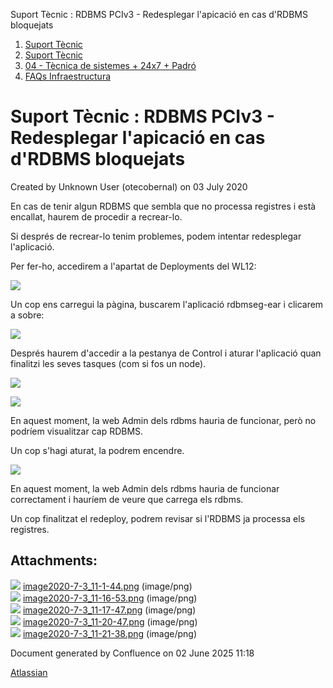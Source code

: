 Suport Tècnic : RDBMS PCIv3 - Redesplegar l'apicació en cas d'RDBMS bloquejats  

1.  [Suport Tècnic](index.md)
2.  [Suport Tècnic](13893782.md)
3.  [04 - Tècnica de sistemes + 24x7 + Padró](26313202.md)
4.  [FAQs Infraestructura](FAQs-Infraestructura_26313593.md)

Suport Tècnic : RDBMS PCIv3 - Redesplegar l'apicació en cas d'RDBMS bloquejats
==============================================================================

Created by Unknown User (otecobernal) on 03 July 2020

En cas de tenir algun RDBMS que sembla que no processa registres i està encallat, haurem de procedir a recrear-lo.

Si després de recrear-lo tenim problemes, podem intentar redesplegar l'aplicació.

Per fer-ho, accedirem a l'apartat de Deployments del WL12:

![](attachments/41517919/41517920.png)

Un cop ens carregui la pàgina, buscarem l'aplicació rdbmseg-ear i clicarem a sobre:

![](attachments/41517919/41517922.png)

Després haurem d'accedir a la pestanya de Control i aturar l'aplicació quan finalitzi les seves tasques (com si fos un node).

![](attachments/41517919/41517923.png)

![](attachments/41517919/41517924.png)

En aquest moment, la web Admin dels rdbms hauria de funcionar, però no podríem visualitzar cap RDBMS.

Un cop s'hagi aturat, la podrem encendre.

![](attachments/41517919/41517925.png)

En aquest moment, la web Admin dels rdbms hauria de funcionar correctament i hauríem de veure que carrega els rdbms.

  

Un cop finalitzat el redeploy, podrem revisar si l'RDBMS ja processa els registres.

Attachments:
------------

![](images/icons/bullet_blue.gif) [image2020-7-3\_11-1-44.png](attachments/41517919/41517920.png) (image/png)  
![](images/icons/bullet_blue.gif) [image2020-7-3\_11-16-53.png](attachments/41517919/41517922.png) (image/png)  
![](images/icons/bullet_blue.gif) [image2020-7-3\_11-17-47.png](attachments/41517919/41517923.png) (image/png)  
![](images/icons/bullet_blue.gif) [image2020-7-3\_11-20-47.png](attachments/41517919/41517924.png) (image/png)  
![](images/icons/bullet_blue.gif) [image2020-7-3\_11-21-38.png](attachments/41517919/41517925.png) (image/png)  

Document generated by Confluence on 02 June 2025 11:18

[Atlassian](http://www.atlassian.com/)